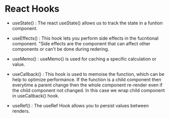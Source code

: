 # React Hooks

- useState() : The react useState() allows us to track the state in a funtion component.

- useEffects() : This hook lets you perform side effects in the fucntional component. "Side effects are the component that can affect other components or can't be done during redering.

- useMemo() : useMemo() is used for caching a specific calculation or value.

- useCallback() : This hook is used to memoise the function, which can be help to optimize performance. If the function is a child component then everytime a parent change then the whole component re-render even if the child component not changed. In this case we wrap child component in useCallback() hook.

- useRef() : The useRef Hook allows you to persist values between renders.
